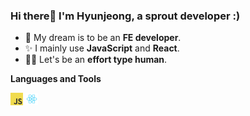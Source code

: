 ### Hi there👋 I'm Hyunjeong, a sprout developer :)

- 🦄 My dream is to be an **FE developer**.
- ✨ I mainly use **JavaScript** and **React**.
- 🐱‍🏍 Let's be an **effort type human**.

**Languages and Tools**  

<code><img height="20" src="https://raw.githubusercontent.com/github/explore/80688e429a7d4ef2fca1e82350fe8e3517d3494d/topics/javascript/javascript.png"></code>
<code><img height="20" src="https://raw.githubusercontent.com/github/explore/80688e429a7d4ef2fca1e82350fe8e3517d3494d/topics/react/react.png"></code>
